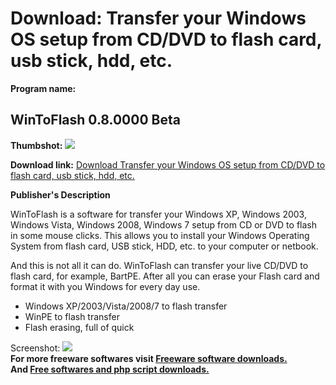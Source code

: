 # Download: Transfer your Windows OS setup from CD/DVD to flash card, usb stick, hdd, etc.

**Program name:**

## WinToFlash 0.8.0000 Beta

  
**Thumbshot:** ![](http://www.freewarefiles.com/screenshot/novwintoflash_md.jpg)   
  
**Download link:** [Download Transfer your Windows OS setup from CD/DVD to flash card, usb stick, hdd, etc.](http://freesoftwares.boysofts.com/WinToFlash_program_51387.html)  
  


**Publisher's Description**  
  


WinToFlash is a software for transfer your Windows XP, Windows 2003, Windows Vista, Windows 2008, Windows 7 setup from CD or DVD to flash in some mouse clicks. This allows you to install your Windows Operating System from flash card, USB stick, HDD, etc. to your computer or netbook. 

And this is not all it can do. WinToFlash can transfer your live CD/DVD to flash card, for example, BartPE. After all you can erase your Flash card and format it with you Windows for every day use.

  * Windows XP/2003/Vista/2008/7 to flash transfer 
  * WinPE to flash transfer 
  * Flash erasing, full of quick 

  
  
Screenshot: ![](http://www.freewarefiles.com/screenshot/novwintoflash.jpg)   
**For more freeware softwares visit [Freeware software downloads.](http://freesoftwares.boysofts.com/)**   
**And [Free softwares and php script downloads.](http://www.boysofts.com/)**
